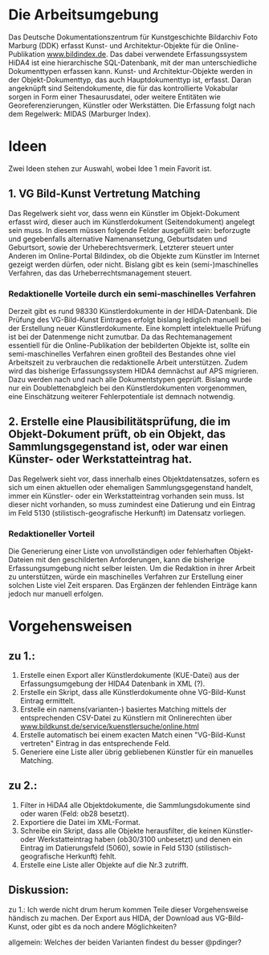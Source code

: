# Die Arbeitsumgebung

Das Deutsche Dokumentationszentrum für Kunstgeschichte Bildarchiv Foto Marburg (DDK) erfasst Kunst- und Architektur-Objekte für die Online-Publikation www.bildindex.de. Das dabei verwendete Erfassungssystem HiDA4 ist eine hierarchische SQL-Datenbank, mit der man 
unterschiedliche Dokumenttypen erfassen kann. Kunst- und Architektur-Objekte werden in der Objekt-Dokumenttyp, das auch Hauptdokumenttyp ist, erfasst. Daran angeknüpft sind Seitendokumente, die für das kontrollierte Vokabular sorgen in Form einer Thesaurusdatei, 
oder weitere Entitäten wie Georeferenzierungen, Künstler oder Werkstätten.
Die Erfassung folgt nach dem Regelwerk: MIDAS (Marburger Index). 

# Ideen

Zwei Ideen stehen zur Auswahl, wobei Idee 1 mein Favorit ist. 

## 1. VG Bild-Kunst Vertretung Matching
Das Regelwerk sieht vor, dass wenn ein Künstler im Objekt-Dokument erfasst wird, dieser auch im Künstlerdokument (Seitendokument) angelegt sein muss. In diesem müssen folgende Felder ausgefüllt sein: 
beforzugte und gegebenfalls alternative Namenansetzung, Geburtsdaten und Geburtsort, sowie der Urheberechtsvermerk. Letzterer steuert unter Anderen im Online-Portal Bildindex, ob die Objekte zum Künstler im Internet gezeigt werden dürfen, oder nicht. Bislang gibt 
es kein (semi-)maschinelles Verfahren, das das Urheberrechtsmanagement steuert. 

### Redaktionelle Vorteile durch ein semi-maschinelles Verfahren
Derzeit gibt es rund 98330 Künstlerdokumente in der HIDA-Datenbank. Die Prüfung des VG-Bild-Kunst Eintrages 
erfolgt bislang lediglich manuell bei der Erstellung neuer Künstlerdokumente. Eine komplett intelektuelle Prüfung ist bei der 
Datenmenge nicht zumutbar. Da das Rechtemanagement essentiell für die Online-Publikation der bebilderten Objekte 
ist, sollte ein semi-maschinelles Verfahren einen großteil des Bestandes ohne viel Arbeitszeit zu verbrauchen die 
redaktionelle Arbeit unterstützen. Zudem wird das bisherige Erfassungssystem HIDA4 demnächst auf APS migrieren. Dazu werden nach und nach alle Dokumentstypen geprüft. Bislang wurde nur ein Doublettenabgleich 
bei den Künstlerdokumenten vorgenommen, eine Einschätzung weiterer Fehlerpotentiale ist demnach notwendig. 
 
## 2. Erstelle eine Plausibilitätsprüfung, die im Objekt-Dokument prüft, ob ein Objekt, das Sammlungsgegenstand ist, oder war einen Künster- oder Werkstatteintrag hat. 
Das Regelwerk sieht vor, dass innerhalb eines Objektdatensatzes, sofern es sich um einen aktuellen oder ehemaligen Sammlungsgegenstand handelt, immer ein Künstler- oder ein Werkstatteintrag vorhanden sein muss. Ist dieser nicht vorhanden, so muss zumindest eine 
Datierung und ein Eintrag im Feld 5130 (stilistisch-geografische Herkunft) im Datensatz vorliegen.

### Redaktioneller Vorteil
Die Generierung einer Liste von unvollständigen oder fehlerhaften Objekt-Dateien mit den geschilderten Anforderungen, kann die bisherige Erfassungsumgebung nicht selber leisten. Um die Redaktion in ihrer Arbeit zu unterstützen, würde ein maschinelles Verfahren 
zur Erstellung einer solchen Liste viel Zeit ersparen. Das Ergänzen der fehlenden Einträge kann jedoch nur manuell erfolgen. 
  
# Vorgehensweisen
## zu 1.:
1. Erstelle einen Export aller Künstlerdokumente (KUE-Datei) aus der Erfassungsumgebung der HIDA4 Datenbank in XML (?). 
2. Erstelle ein Skript, dass alle Künstlerdokumente ohne VG-Bild-Kunst Eintrag ermittelt.
3. Erstelle ein namens(varianten-) basiertes Matching mittels der entsprechenden CSV-Datei zu Künstlern mit Onlinerechten über www.bildkunst.de/service/kuenstlersuche/online.html
4. Erstelle automatisch bei einem exacten Match einen "VG-Bild-Kunst vertreten" Eintrag in das entsprechende Feld.
5. Generiere eine Liste aller übrig gebliebenen Künstler für ein manuelles Matching.

## zu 2.:
1. Filter in HiDA4 alle Objektdokumente, die Sammlungsdokumente sind oder waren (Feld: ob28 besetzt).
2. Exportiere die Datei im XML-Format.
3. Schreibe ein Skript, dass alle Objekte herausfilter, die keinen Künstler- oder Werkstatteintrag haben (ob30/3100 unbesetzt) und denen ein Eintrag im Datierungsfeld (5060), sowie in Feld 5130 (stilistisch-geografische Herkunft) fehlt.
4. Erstelle eine Liste aller Objekte auf die Nr.3 zutrifft.

## Diskussion:
zu 1.: Ich werde nicht drum herum kommen Teile dieser Vorgehensweise händisch zu machen. Der Export aus HIDA, der Download aus VG-Bild-Kunst, oder gibt es da noch andere Möglichkeiten?

allgemein: Welches der beiden Varianten findest du besser @pdinger?
